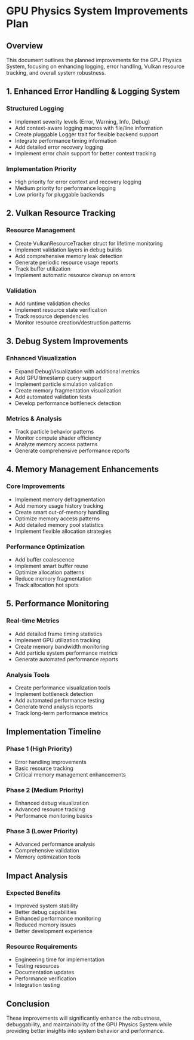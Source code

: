 # GPU Physics System Improvements Plan

## Overview

This document outlines the planned improvements for the GPU Physics System, focusing on enhancing logging, error handling, Vulkan resource tracking, and overall system robustness.

## 1. Enhanced Error Handling & Logging System

### Structured Logging

- Implement severity levels (Error, Warning, Info, Debug)
- Add context-aware logging macros with file/line information
- Create pluggable Logger trait for flexible backend support
- Integrate performance timing information
- Add detailed error recovery logging
- Implement error chain support for better context tracking

### Implementation Priority

- High priority for error context and recovery logging
- Medium priority for performance logging
- Low priority for pluggable backends

## 2. Vulkan Resource Tracking

### Resource Management

- Create VulkanResourceTracker struct for lifetime monitoring
- Implement validation layers in debug builds
- Add comprehensive memory leak detection
- Generate periodic resource usage reports
- Track buffer utilization
- Implement automatic resource cleanup on errors

### Validation

- Add runtime validation checks
- Implement resource state verification
- Track resource dependencies
- Monitor resource creation/destruction patterns

## 3. Debug System Improvements

### Enhanced Visualization

- Expand DebugVisualization with additional metrics
- Add GPU timestamp query support
- Implement particle simulation validation
- Create memory fragmentation visualization
- Add automated validation tests
- Develop performance bottleneck detection

### Metrics & Analysis

- Track particle behavior patterns
- Monitor compute shader efficiency
- Analyze memory access patterns
- Generate comprehensive performance reports

## 4. Memory Management Enhancements

### Core Improvements

- Implement memory defragmentation
- Add memory usage history tracking
- Create smart out-of-memory handling
- Optimize memory access patterns
- Add detailed memory pool statistics
- Implement flexible allocation strategies

### Performance Optimization

- Add buffer coalescence
- Implement smart buffer reuse
- Optimize allocation patterns
- Reduce memory fragmentation
- Track allocation hot spots

## 5. Performance Monitoring

### Real-time Metrics

- Add detailed frame timing statistics
- Implement GPU utilization tracking
- Create memory bandwidth monitoring
- Add particle system performance metrics
- Generate automated performance reports

### Analysis Tools

- Create performance visualization tools
- Implement bottleneck detection
- Add automated performance testing
- Generate trend analysis reports
- Track long-term performance metrics

## Implementation Timeline

### Phase 1 (High Priority)

- Error handling improvements
- Basic resource tracking
- Critical memory management enhancements

### Phase 2 (Medium Priority)

- Enhanced debug visualization
- Advanced resource tracking
- Performance monitoring basics

### Phase 3 (Lower Priority)

- Advanced performance analysis
- Comprehensive validation
- Memory optimization tools

## Impact Analysis

### Expected Benefits

- Improved system stability
- Better debug capabilities
- Enhanced performance monitoring
- Reduced memory issues
- Better development experience

### Resource Requirements

- Engineering time for implementation
- Testing resources
- Documentation updates
- Performance verification
- Integration testing

## Conclusion

These improvements will significantly enhance the robustness, debuggability, and maintainability of the GPU Physics System while providing better insights into system behavior and performance.
